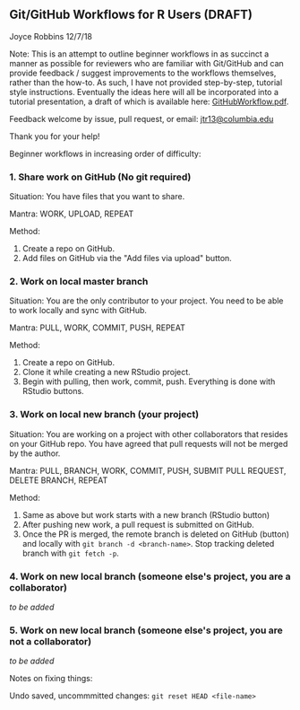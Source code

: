 ## Git/GitHub Workflows for R Users (DRAFT)

Joyce Robbins
12/7/18

Note: This is an attempt to outline beginner workflows in as succinct a manner as possible for reviewers who are familiar with Git/GitHub and can provide feedback / suggest improvements to the workflows themselves, rather than the how-to. As such, I have not provided step-by-step, tutorial style instructions. Eventually the ideas here will all be incorporated into a tutorial presentation, a draft of which is available here: [GitHubWorkflow.pdf](GitHubWorkflow.pdf).

Feedback welcome by issue, pull request, or email: jtr13@columbia.edu

Thank you for your help!

Beginner workflows in increasing order of difficulty:

### 1. Share work on GitHub (No git required)

Situation: You have files that you want to share.

Mantra: WORK, UPLOAD, REPEAT

Method:  
1. Create a repo on GitHub.  
2. Add files on GitHub via the "Add files via upload" button.

### 2. Work on local master branch

Situation: You are the only contributor to your project. You need to be able to work locally and sync with GitHub.

Mantra: PULL, WORK, COMMIT, PUSH, REPEAT

Method:  
1. Create a repo on GitHub.  
2. Clone it while creating a new RStudio project.  
3. Begin with pulling, then work, commit, push.   Everything is done with RStudio buttons.  

### 3. Work on local new branch (your project)

Situation: You are working on a project with other collaborators that resides on your GitHub repo. You have agreed that pull requests will not be merged by the author.

Mantra: PULL, BRANCH, WORK, COMMIT, PUSH, SUBMIT PULL REQUEST, DELETE BRANCH, REPEAT

Method:  
1. Same as above but work starts with a new branch (RStudio button)  
2. After pushing new work, a pull request is submitted on GitHub.  
3. Once the PR is merged, the remote branch is deleted on GitHub (button) and locally with `git branch -d <branch-name>`. Stop tracking deleted branch with `git fetch -p`.  

### 4. Work on new local branch (someone else's project, you are a collaborator)  

*to be added*

### 5. Work on new local branch (someone else's project, you are not a collaborator)  

*to be added*




Notes on fixing things:

Undo saved, uncommmitted changes:
`git reset HEAD <file-name>`


